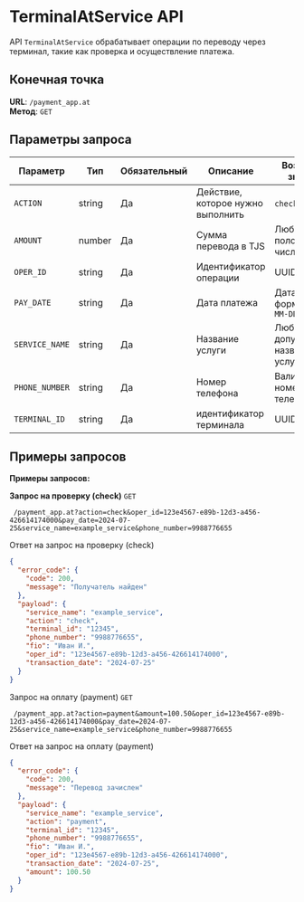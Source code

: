 # TerminalAtService API

API `TerminalAtService` обрабатывает операции по переводу через терминал, такие как проверка и осуществление платежа.

## Конечная точка

**URL**: `/payment_app.at`  
**Метод**: `GET`

## Параметры запроса

| Параметр       | Тип    | Обязательный | Описание                          | Возможные значения               |
|----------------|--------|--------------|-----------------------------------|----------------------------------|
| `ACTION`       | string | Да           | Действие, которое нужно выполнить | `check`, `payment`               |
| `AMOUNT`       | number | Да           | Сумма перевода в TJS              | Любое положительное число        |
| `OPER_ID`      | string | Да           | Идентификатор операции            | UUID                             |
| `PAY_DATE`     | string | Да           | Дата платежа                      | Дата в формате `YYYY-MM-DD`      |
| `SERVICE_NAME` | string | Да           | Название услуги                   | Любое допустимое название услуги |
| `PHONE_NUMBER` | string | Да           | Номер телефона                    | Валидный номер телефона          |
| `TERMINAL_ID`  | string | Да           | идентификатор терминала           | UUID                             |

## Примеры запросов

**Примеры запросов:**

**Запрос на проверку (check)** `GET`

```HTTP
 /payment_app.at?action=check&oper_id=123e4567-e89b-12d3-a456-426614174000&pay_date=2024-07-25&service_name=example_service&phone_number=9988776655
```

Ответ на запрос на проверку (check)

```json
{
  "error_code": {
    "code": 200,
    "message": "Получатель найден"
  },
  "payload": {
    "service_name": "example_service",
    "action": "check",
    "terminal_id": "12345",
    "phone_number": "9988776655",
    "fio": "Иван И.",
    "oper_id": "123e4567-e89b-12d3-a456-426614174000",
    "transaction_date": "2024-07-25"
  }
}
```

Запрос на оплату (payment) `GET`

```HTTP
 /payment_app.at?action=payment&amount=100.50&oper_id=123e4567-e89b-12d3-a456-426614174000&pay_date=2024-07-25&service_name=example_service&phone_number=9988776655
```

Ответ на запрос на оплату (payment)

```json
{
  "error_code": {
    "code": 200,
    "message": "Перевод зачислен"
  },
  "payload": {
    "service_name": "example_service",
    "action": "payment",
    "terminal_id": "12345",
    "phone_number": "9988776655",
    "fio": "Иван И.",
    "oper_id": "123e4567-e89b-12d3-a456-426614174000",
    "transaction_date": "2024-07-25",
    "amount": 100.50
  }
}
```
